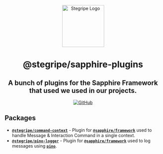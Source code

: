 <div align="center">

<img src="https://cdn.stegripe.org/images/logo.png" alt="Stegripe Logo" width="135">

# @stegripe/sapphire-plugins

## A bunch of plugins for the Sapphire Framework that used we used in our projects.

[![GitHub](https://img.shields.io/github/license/stegripe/sapphire-plugins)](https://github.com/stegripe/sapphire-plugins/blob/main/LICENSE.md)

</div>

## Packages
-   [**`@stegripe/command-context`**](https://github.com/stegripe/sapphire-plugins/tree/main/packages/command-context) - Plugin for [**`@sapphire/framework`**](https://github.com/sapphire/framework) used to handle Message & Interaction Command in a single context.
-   [**`@stegripe/pino-logger`**](https://github.com/stegripe/sapphire-plugins/tree/main/packages/pino-logger) - Plugin for [**`@sapphire/framework`**](https://github.com/sapphire/framework) used to log messages using [**`pino`**](https://getpino.io).
